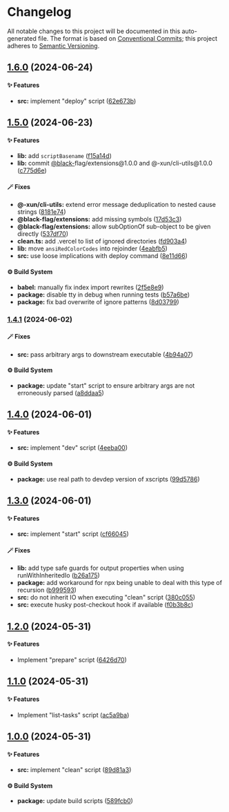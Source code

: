 # Changelog

All notable changes to this project will be documented in this auto-generated
file. The format is based on [Conventional Commits][1];
this project adheres to [Semantic Versioning][2].

## [1.6.0][3] (2024-06-24)

#### ✨ Features

- **src:** implement "deploy" script ([62e673b][4])

## [1.5.0][5] (2024-06-23)

#### ✨ Features

- **lib:** add `scriptBasename` ([f15a14d][6])
- **lib:** commit [@black-][7]flag/extensions\@1.0.0 and @-xun/cli-utils\@1.0.0 ([c775d6e][8])

#### 🪄 Fixes

- **@-xun/cli-utils:** extend error message deduplication to nested cause strings ([8181e74][9])
- **@black-flag/extensions:** add missing symbols ([17d53c3][10])
- **@black-flag/extensions:** allow subOptionOf sub-object to be given directly ([537df70][11])
- **clean.ts:** add .vercel to list of ignored directories ([fd903a4][12])
- **lib:** move `ansiRedColorCodes` into rejoinder ([4eabfb5][13])
- **src:** use loose implications with deploy command ([8e11d66][14])

#### ⚙️ Build System

- **babel:** manually fix index import rewrites ([2f5e8e9][15])
- **package:** disable tty in debug when running tests ([b57a6be][16])
- **package:** fix bad overwrite of ignore patterns ([8d03799][17])

### [1.4.1][18] (2024-06-02)

#### 🪄 Fixes

- **src:** pass arbitrary args to downstream executable ([4b94a07][19])

#### ⚙️ Build System

- **package:** update "start" script to ensure arbitrary args are not erroneously parsed ([a8ddaa5][20])

## [1.4.0][21] (2024-06-01)

#### ✨ Features

- **src:** implement "dev" script ([4eeba00][22])

#### ⚙️ Build System

- **package:** use real path to devdep version of xscripts ([99d5786][23])

## [1.3.0][24] (2024-06-01)

#### ✨ Features

- **src:** implement "start" script ([cf66045][25])

#### 🪄 Fixes

- **lib:** add type safe guards for output properties when using runWithInheritedIo ([b26a175][26])
- **package:** add workaround for npx being unable to deal with this type of recursion ([b999593][27])
- **src:** do not inherit IO when executing "clean" script ([380c055][28])
- **src:** execute husky post-checkout hook if available ([f0b3b8c][29])

## [1.2.0][30] (2024-05-31)

#### ✨ Features

- Implement "prepare" script ([6426d70][31])

## [1.1.0][32] (2024-05-31)

#### ✨ Features

- Implement "list-tasks" script ([ac5a9ba][33])

## [1.0.0][34] (2024-05-31)

#### ✨ Features

- **src:** implement "clean" script ([89d81a3][35])

#### ⚙️ Build System

- **package:** update build scripts ([589fcb0][36])

[1]: https://conventionalcommits.org
[2]: https://semver.org
[3]: https://github.com/Xunnamius/xscripts/compare/v1.5.0...v1.6.0
[4]: https://github.com/Xunnamius/xscripts/commit/62e673b1ab8679e586b1b4337fe20c537c408fff
[5]: https://github.com/Xunnamius/xscripts/compare/v1.4.1...v1.5.0
[6]: https://github.com/Xunnamius/xscripts/commit/f15a14d33b9ccaf514a7f6ed0417cb9f5a42c99d
[7]: https://github.com/black-
[8]: https://github.com/Xunnamius/xscripts/commit/c775d6e3564c8772dde082d6ef243a56da79c586
[9]: https://github.com/Xunnamius/xscripts/commit/8181e74d4a9020b45fa0182f3f7136b48e4a6721
[10]: https://github.com/Xunnamius/xscripts/commit/17d53c3b83fc6ed799b5b2ab1da5feefe4e37018
[11]: https://github.com/Xunnamius/xscripts/commit/537df70bd21a7b18b1ccc64e83ff6db63440a322
[12]: https://github.com/Xunnamius/xscripts/commit/fd903a41ad88342ebd1896ffe3e46a6b81583711
[13]: https://github.com/Xunnamius/xscripts/commit/4eabfb57d1addf0a2e8994c11b59bc122138b8ce
[14]: https://github.com/Xunnamius/xscripts/commit/8e11d6670bec0c605d781ecec695de4d6af1edd2
[15]: https://github.com/Xunnamius/xscripts/commit/2f5e8e9fc2a1983f0b259c70f7be957f80c8c3c1
[16]: https://github.com/Xunnamius/xscripts/commit/b57a6be3f30c8c0a2692b256135acbd661d0e92b
[17]: https://github.com/Xunnamius/xscripts/commit/8d03799cbd574e0eed0667f1d91827116da6ff15
[18]: https://github.com/Xunnamius/xscripts/compare/v1.4.0...v1.4.1
[19]: https://github.com/Xunnamius/xscripts/commit/4b94a07feff53f35ff23d5c0456edd00b2e9f180
[20]: https://github.com/Xunnamius/xscripts/commit/a8ddaa595b00d4730cdce60f5340175b3e9afbcc
[21]: https://github.com/Xunnamius/xscripts/compare/v1.3.0...v1.4.0
[22]: https://github.com/Xunnamius/xscripts/commit/4eeba0093c58c5ae075542203854b4a3add2907a
[23]: https://github.com/Xunnamius/xscripts/commit/99d57864cb024e23115bc3b9c4b1529d2f3d9bf5
[24]: https://github.com/Xunnamius/xscripts/compare/v1.2.0...v1.3.0
[25]: https://github.com/Xunnamius/xscripts/commit/cf660452df6ac9781bd9b61d4cc225e926cd4e15
[26]: https://github.com/Xunnamius/xscripts/commit/b26a175f616e9c1fa333a0b8858507439449a32e
[27]: https://github.com/Xunnamius/xscripts/commit/b999593e14846c8f87949286cd995e7ef92177a1
[28]: https://github.com/Xunnamius/xscripts/commit/380c055b2920c8b96b65dc89b97b6497f996c452
[29]: https://github.com/Xunnamius/xscripts/commit/f0b3b8ce97a389c4656d37f4745eaedb7d684f42
[30]: https://github.com/Xunnamius/xscripts/compare/v1.1.0...v1.2.0
[31]: https://github.com/Xunnamius/xscripts/commit/6426d70a844a1c3242d719bd648b2a5caf61a12c
[32]: https://github.com/Xunnamius/xscripts/compare/v1.0.0...v1.1.0
[33]: https://github.com/Xunnamius/xscripts/commit/ac5a9ba2ac77873619069cecc5a364cd09a74d43
[34]: https://github.com/Xunnamius/xscripts/compare/589fcb01d65182c25a9604c55909b2667bd1b1e0...v1.0.0
[35]: https://github.com/Xunnamius/xscripts/commit/89d81a3e405096de202bc1f6be61ab5d58fc3e1e
[36]: https://github.com/Xunnamius/xscripts/commit/589fcb01d65182c25a9604c55909b2667bd1b1e0
